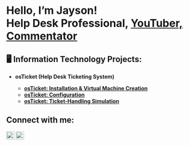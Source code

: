 <h1>Hello, I’m Jayson! <br/>Help Desk Professional, <a href="https://www.youtube.com/@rashoff">YouTuber, Commentator</a></h1>

<h2>🖥️ Information Technology Projects:</h2>

- <b> osTicket (Help Desk Ticketing System)
  - [osTicket: Installation & Virtual Machine Creation](https://github.com/rashon5/osticket-install)
  - [osTicket: Configuration](https://github.com/rashon5/osticket-config)
  - [osTicket: Ticket-Handling Simulation](https://github.com/rashon5/osticket-ticket)
  
<h2> Connect with me:</h2>  
  
[<img align="left" alt="Rashon | YouTube" width="22px" src="https://cdn.jsdelivr.net/npm/simple-icons@v3/icons/youtube.svg" />][youtube]
[<img align="left" alt="Rashon | LinkedIn" width="22px" src="https://cdn.jsdelivr.net/npm/simple-icons@v3/icons/linkedin.svg" />][linkedin]
  
[youtube]: https://www.youtube.com/@rashoff
[linkedin]: https://www.linkedin.com/in/jayson-wilson5/
